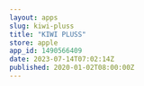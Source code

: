 ```yaml
---
layout: apps
slug: kiwi-pluss
title: "KIWI PLUSS"
store: apple
app_id: 1490566409
date: 2023-07-14T07:02:14Z
published: 2020-01-02T08:00:00Z
---
```

